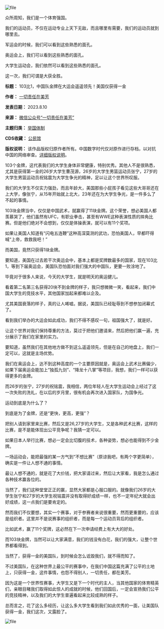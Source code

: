 ![file](https://chinadigitaltimes.net/chinese/files/2023/08/image-1691643060985.png)


众所周知，我们是一个体育强国。


我们的运动员，不仅在运动专业上天下无敌，而且哪里有需要，我们的运动员就到哪里去。


军运会的时候，我们可以看到这些熟悉的面孔。


奥运会上，我们可以看到这些熟悉的面孔。


大学生运动会，我们依然可以看到这些熟悉的面孔。


这一次，我们可谓是大获全胜。




**标题：** 103比1，中国队金牌在大运会遥遥领先！美国仅获得一金  

**作者：** [一切责任在美芳](https://chinadigitaltimes.net/space/一切责任在美芳)  

**发表日期：** 2023.8.10  

**来源：** [微信公众号“一切责任在美芳”](https://web.archive.org/web/https://mp.weixin.qq.com/s/yOmi7i5KR5aeI1gzHqNY4g)  

**主题归类：** [举国体制](https://chinadigitaltimes.net/space/举国体制)  

**CDS收藏：** [公民馆](https://chinadigitaltimes.net/space/%E5%85%AC%E6%B0%91%E9%A6%86)  

**版权说明：** 该作品版权归原作者所有。中国数字时代仅对原作进行存档，以对抗中国的网络审查。[详细版权说明](https://chinadigitaltimes.net/chinese/copyright)。


103个金牌，这代表我们的大学生身体非常健康，特别优秀。其他人不是很熟悉，尤其是获得第一金的26岁大学生曹茂源，26岁的大学生男篮运动员张宁，27岁的大学生男篮运动员祝铭震为大学生争光的精神，足以让这个世界所叹服。


我们的大学生不仅实力强劲，而且年龄大，美国那些小屁孩子看见这些大哥哥还在上大学，像张宁，从15年开始就上北大，23年还在为大学生争光，是一件多么了不起的事情。


103块金牌当中，仅仅是中国武术，就赢得了11块金牌。这个荣誉，想必美国人都羡慕哭了，他们虽然有UFC，有职业拳击，甚至有WWE这种表演性质的摔角比赛。但是他们绝对不会想到，仅仅是体操表演，就可以有11个奖项。


如果让美国人知道有“闪电五连鞭”这种高深莫测的武功，恐怕美国人，早都吓得喊“上帝，救救我吧！”


而美国，竟然只获得1块金牌。


要知道，美国在过去若干次奥运会中，基本上都是奖牌数最多的国家，现在103比1，等到下届奥运会，美国队恐怕面对我们强大的中国队，更要一败涂地了。


毕竟对于很多人来说，今天的大学生，就是明天的奥运健儿。


看着第二名第三名获得20块不到金牌的样子，我只想微微一笑，看起来，我们中国大学生的竞技水平，其他国家加起来都难以企及。


尤其美国衰落的样子，真的让人唏嘘。据说，美国队已经耻辱到不想参加闭幕式了。


看到我们举办的大运会如此成功，我们不得不感叹一句，祖国强大了，就是好。


让这个世界对我们保持尊重的方法，莫过于把他们邀请来，然后把他们赢一遍，充分展示了我们在家里的实力。


要知道，虽然我们在其他地方做不到这么遥遥领先，但是在自己的地盘上，我们一定可以，这就是主场优势。


我们在奥运会上，达不到这种高度的一个主要原因就是，奥运会上武术比赛偏少，如果下届奥运会能加上“独孤九剑”、“降龙十八掌”等项目，我想，我们一样可以获得更多的金牌。


而26岁的张宁，27岁的祝铭震，我相信，两位年轻人在大学生运动会上经过了这一次失败的洗礼，在以后的岁月里，很有机会再次进入国家队，为国争光。


运动到底是为什么了？


到底是为了金牌，还是“更快，更高，更强”？


把别人请到家里来比赛，然后又是26,27岁的大学生，又是各种武术比赛，这样的比赛，是不是能体现出公平竞争呢？我猜一定可以。


如果日本人举行比赛，想必一定会比切腹的技术，各种姿势，想必也能得到不少金牌。


一场运动会，能把最强的某一方气到“不想比赛”（原谅我吧，有两个字更简单），确实是一件让人想不通的事情。


最让人想不通的，就是花了大价钱，把大家请过来，然后让大家看，我是怎么通过各种技术赢各位的。


当然了，我们这种堂堂正正的赢，显然大家都是心服口服的。就像我们26岁的大学生张宁和27岁的大学生祝铭震并没有取得好成绩一样，也不一定年纪大就会出好成绩，这一点我们是要肯定的。


然而我们不仅要想，其实一个赛事，对于参赛者来说很重要，然而更重要的，应该是组织者。这里并不是说赛事的组织者，而是每一个运动员背后的组织者。


比如武术，赢了11个奖牌，这必然在下一次申请经费上有大大的好处。


而103块金牌，当然可以让大家满意，我们的钱没有白花，我们的强大，让整个世界都看得到。


当然了，获得一金的美国队，到时候会怎么诋毁我们，就不得而知了。


不过美国队，在这种世界上最公平的赛事中，在我们中国这篇充满了公平的土地上，只获得一金，这件事情，也怨不得别人，一切责任，都在美芳。


因为这是一个世界性赛事，大学生又是下一个时代的主人，当其他国家的体育精英们，亲眼目睹我们取得如此惊人的成就的时候，他们回国后，一定会宣扬我们公平的竞技精神，以及我们的大学生普遍看起来比较成熟的样子。


总而言之，花了这么多经历，让这么多大学生看到我们如此优秀的一面，让美国队获得一金，我们这次，又露脸了。


![file](https://chinadigitaltimes.net/chinese/files/2023/08/image-1691570542145.png)

